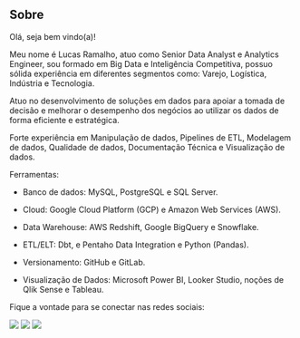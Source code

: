 ## Sobre

Olá, seja bem vindo(a)!

Meu nome é Lucas Ramalho, atuo como Senior Data Analyst e Analytics Engineer, sou formado em Big Data e Inteligência Competitiva, possuo sólida experiência em diferentes segmentos como: Varejo, Logística, Indústria e Tecnologia.

Atuo no desenvolvimento de soluções em dados para apoiar a tomada de decisão e melhorar o desempenho dos negócios ao utilizar os dados de forma eficiente e estratégica.

Forte experiência em Manipulação de dados, Pipelines de ETL, Modelagem de dados, Qualidade de dados, Documentação Técnica e Visualização de dados.

Ferramentas:

  - Banco de dados: MySQL, PostgreSQL e SQL Server.

  - Cloud: Google Cloud Platform (GCP) e Amazon Web Services (AWS).

  - Data Warehouse: AWS Redshift, Google BigQuery e Snowflake.

  - ETL/ELT: Dbt, e Pentaho Data Integration e Python (Pandas).

  - Versionamento: GitHub e GitLab.

  - Visualização de Dados: Microsoft Power BI, Looker Studio, noções de Qlik Sense e Tableau.

Fique a vontade para se conectar nas redes sociais:

<div> 
  <a href="https://www.linkedin.com/in/olucasramalho/" target="_blank"><img src="https://img.shields.io/badge/-LinkedIn-%230077B5?style=for-the-badge&logo=linkedin&logoColor=white" target="_blank"></a>
  <a href = "mailto:oramalholucas@gmail.com"><img src="https://img.shields.io/badge/-Gmail-%23333?style=for-the-badge&logo=gmail&logoColor=white" target="_blank"></a>
  <a href="https://www.instagram.com/lukaas_ramalho" target="_blank"><img src="https://img.shields.io/badge/-Instagram-%23E4405F?style=for-the-badge&logo=instagram&logoColor=white" target="_blank"></a>
</div>
